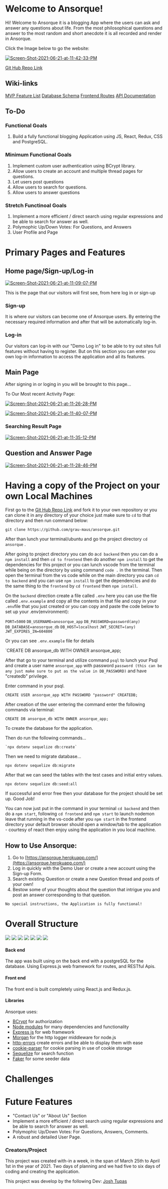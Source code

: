 # Welcome to Ansorque!

Hi! Welcome to Ansorque it is a blogging App where the users can ask and answer any questions about life. From the most philosophical questions and answer to the most random and short anecdote it is all recorded and render in Ansorque. 

Click the Image below to go the website:

[<a href="https://ansorque.herokuapp.com/"><img src="https://i.ibb.co/PrRt8WH/Screen-Shot-2021-06-21-at-11-42-33-PM.png" alt="Screen-Shot-2021-06-21-at-11-42-33-PM" border="0"></a>](https://ansorque.herokuapp.com/)

[Git Hub Repo Link](https://github.com/grau-maus/ansorque)

## Wiki-links

[MVP Feature List]()
[Database Schema]()
[Frontend Routes]()
[API Documentation]()

## To-Do 

### Functional Goals

1.  Build a fully functional blogging Application using JS, React, Redux,  CSS and PostgreSQL.

### Minimum Functional Goals

1.  Implement custom user authentication using BCrypt library.
2.  Allow users to create an account and multiple thread pages for questions.
3.  Let users post questions
4.  Allow users to search for questions.
5. Allow users to answer questions

### Stretch Functinoal Goals

1.  Implement a more efficient / direct search using regular expressions and be able to search for answer as well.
2. Polymophic Up/Down Votes: For Questions, and Answers
3. User Profile and Page

# Primary Pages and Features

## Home page/Sign-up/Log-in

<a href="https://ibb.co/9N87TrX"><img src="https://i.ibb.co/Xb2qsCB/Screen-Shot-2021-06-21-at-11-09-07-PM.png" alt="Screen-Shot-2021-06-21-at-11-09-07-PM" border="0"></a>

This is the page that our visitors will first see, from here log in or sign-up

### Sign-up
 It is where our visitors can become one of Ansorque users. By entering the necessary required information and after that will be automatically log-in. 

### Log-in
Our visitors can log-in with our "Demo Log in" to be able to try out sites full features without having to register.  But on this section you can enter you own log-in information to access the application and all its features. 
   

## Main Page 

After signing in or loging in you will be brought to this page...

To Our Most recent Activity Page:

<a href="https://ibb.co/tHnKRmC"><img src="https://i.ibb.co/kGzBZHc/Screen-Shot-2021-06-21-at-11-26-28-PM.png" alt="Screen-Shot-2021-06-21-at-11-26-28-PM" border="0"></a>





<a href="https://ibb.co/xX2FkTr"><img src="https://i.ibb.co/vVcXFnM/Screen-Shot-2021-06-21-at-11-40-07-PM.png" alt="Screen-Shot-2021-06-21-at-11-40-07-PM" border="0"></a> 



### Searching Result Page


<a href="https://ibb.co/Yc0L9pW"><img src="https://i.ibb.co/qNJrGkn/Screen-Shot-2021-06-21-at-11-35-12-PM.png" alt="Screen-Shot-2021-06-21-at-11-35-12-PM" border="0"></a>


## Question and Answer Page
<a href="https://ibb.co/qFsGk4c"><img src="https://i.ibb.co/VpSy2hz/Screen-Shot-2021-06-21-at-11-28-46-PM.png" alt="Screen-Shot-2021-06-21-at-11-28-46-PM" border="0"></a>





# Having a copy of the Project on your own Local Machines


First go to the [Git Hub Repo Link](https://github.com/grau-maus/ansorque) and fork it to your own repository or you can clone it in any directory of your choice just make sure to `cd` to that directory and then run command below:

`git clone https://github.com/grau-maus/ansorque.git`

After than lunch your terminal/ubuntu and go the project directory  `cd ansorque` .

After going to project directory you can do a`cd backend` then you can do a  `npm install`  and then `cd to frontend` then do another `npm install` to get the dependencies for this project or you can lunch vscode from the terminal while being on the directory by using command `code .` in the terminal. Then open the terminal from the vs code while on the main directory you can `cd to backend`  and you can use `npm install` to get the dependencies and do the same thing to the `frontend` by `cd frontend`  then `npm install`.

On the `backend` direction create a file called `.env` here you can use the file called `.env.example` and copy all the contents in that file and copy in your `.env`file that you just created or you can copy and paste the code below to set up your .env(environment):

`PORT=5000`
`DB_USERNAME=anosorque_app`
`DB_PASSWORD=password(any)`
`DB_DATABASE=anosorque_db`
`DB_HOST=localhost`
`JWT_SECRET=(any)`
`JWT_EXPIRES_IN=604800`

Or you can see `.env.example` file for details

`CREATE DB ansorque_db WITH OWNER ansorque_app;

After that go to your terminal and utilize command `psql` to lunch your Psql and create a user name `ansorque_app` with password `password (this can be any just make sure to put as the value in DB_PASSWORD)` and have "createdb" privilege. 

Enter command in your psql.

    CREATE USER ansorque_app WITH PASSWORD "password" CREATEDB;
    

After creation of the user entering the command enter the following commands via terminal:

	CREATE DB ansorque_db WITH OWNER ansorque_app;

To create the database for the application. 

Then do run the following commands...

    `npx dotenv sequelize db:create`
    
  Then we need to migrate database...

    npx dotenv sequelize db:migrate

After that we can seed the tables with the test cases and initial entry values.

    npx dotenv sequelize db:seed:all

If successful and error free then your database for the project should be set up. Good Job!

You can now just put in the command in your terminal `cd backend` and then do a `npm start`, following `cd frontend` and `npm start`  to launch nodemon leave that running in the vs-code after you `npm start` in the frontend directory your default browser should open a window/tab to the application - courtesy of react then enjoy using the application in you local machine. 


## How to Use Ansorque:

1.  Go to  [https://ansorque.herokuapp.com/](https://ansorque.herokuapp.com/)
2.  Log in quickly with the Demo User or create a new account using the Sign-up Form.
3.  Search existing Question or create a new Question thread and posts of your own!
4. Bestow some of your thoughts about the question that intrigue you and post an answer corresponding to that question.

```
No special instructions, the Application is fully functional!
```

# Overall Structure
<img src="https://img.shields.io/badge/JavaScript-F7DF1E?style=for-the-badge&logo=javascript&logoColor=black" /> <img src="https://img.shields.io/badge/React-20232A?style=for-the-badge&logo=react&logoColor=61DAFB" />
<img src="https://img.shields.io/badge/Redux-593D88?style=for-the-badge&logo=redux&logoColor=white%22%3E" /> <img src="https://img.shields.io/badge/Node.js-43853D?style=for-the-badge&logo=node.js&logoColor=white%22/%3E" /> <img src="https://img.shields.io/badge/PostgreSQL-316192?style=for-the-badge&logo=postgresql&logoColor=white" /> <img src="https://img.shields.io/badge/Express.js-000000?style=for-the-badge&logo=express&logoColor=white" />
<img src="https://img.shields.io/badge/CSS-239120?&style=for-the-badge&logo=css3&logoColor=white%22%3E" />






#### Back end

The app was built using  on the back end with a postgreSQL for the database. Using Express.js web framework for routes, and  RESTful Apis.

#### Front end

The front end is built completely using React.js and Redux.js.

#### Libraries

Ansorque uses:

- [BCrypt](https://github.com/codahale/bcrypt-ruby)  for authorization
- [Node modules](https://github.com/node-modules) for many dependencies and functionality
- [Express js](https://github.com/expressjs/express) for web framework
- [Morgan](https://github.com/expressjs/morgan) for the http logger middleware for node.js
- [http-errors](https://github.com/jshttp/http-errors) create errors and be able to display them with ease
- [cookie-parser](https://github.com/js-cookie/js-cookie) for cookie parsing in use of cookie storage
- [Sequelize](https://github.com/sequelize/sequelize) for search function
- [Faker](https://www.npmjs.com/package/faker) for some seeder data

# Challenges


# Future Features 

- "Contact Us" or "About Us" Section 
-  Implement a more efficient / direct search using regular expressions and be able to search for answer as well.
- Polymophic Up/Down Votes: For Questions, Answers, Comments.
- A robust and detailed User Page.

### Creators/Project

This project was created with-in a week, in the span of March 25th to April 1st  in the year of 2021. Two days of planning and we had five to six days of coding and creating the application.

This project was develop by the following Dev:
[Josh Tupas](https://github.com/grau-maus)



